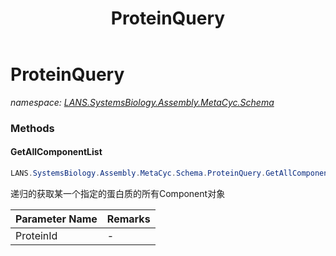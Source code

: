 ﻿---
title: ProteinQuery
---

# ProteinQuery
_namespace: [LANS.SystemsBiology.Assembly.MetaCyc.Schema](N-LANS.SystemsBiology.Assembly.MetaCyc.Schema.html)_





### Methods

#### GetAllComponentList
```csharp
LANS.SystemsBiology.Assembly.MetaCyc.Schema.ProteinQuery.GetAllComponentList(System.String)
```
递归的获取某一个指定的蛋白质的所有Component对象

|Parameter Name|Remarks|
|--------------|-------|
|ProteinId|-|



